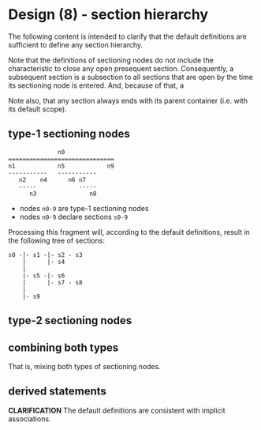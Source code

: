 
<!-- ======================================================================= -->
# Design (8) - section hierarchy

The following content is intended to clarify that the default
definitions are sufficient to define any section hierarchy.

Note that the definitions of sectioning nodes do not include the characteristic
to close any open presequent section. Consequently, a subsequent section is a
subsection to all sections that are open by the time its sectioning node is
entered. And, because of that, a 

Note also, that any section always ends with its parent container (i.e. with
its default scope).

<!-- ======================================================================= -->
## type-1 sectioning nodes

```
              n0
==============================
n1            n5            n9
-----------   -----------
   n2    n4      n6 n7
   -----            -----
      n3               n8
```

* nodes `n0-9` are type-1 sectioning nodes
* nodes `n0-9` declare sections `s0-9`

Processing this fragment will, according to the default definitions,
result in the following tree of sections:

```
s0 -|- s1 -|- s2 - s3
    |      |- s4
    |
    |- s5 -|- s6
    |      |- s7 - s8
    |
    |- s9
```

<!-- ======================================================================= -->
## type-2 sectioning nodes

<!-- ======================================================================= -->
## combining both types

That is, mixing both types of sectioning nodes.

<!-- ======================================================================= -->
## derived statements

**CLARIFICATION**
The default definitions are consistent with implicit associations.
